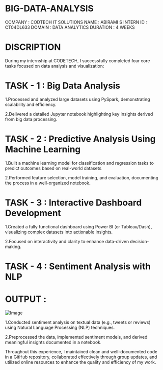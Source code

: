 # BIG-DATA-ANALYSIS

COMPANY : CODTECH IT SOLUTIONS
NAME : ABIRAMI S
INTERN ID : CT04DL633
DOMAIN : DATA ANALYTICS
DURATION : 4 WEEKS


# DISCRIPTION 
During my internship at CODETECH, I successfully completed four core tasks focused on data analysis and visualization:

# TASK - 1 : Big Data Analysis

1.Processed and analyzed large datasets using PySpark, demonstrating scalability and efficiency.

2.Delivered a detailed Jupyter notebook highlighting key insights derived from big data processing.

# TASK - 2 : Predictive Analysis Using Machine Learning

1.Built a machine learning model for classification and regression tasks to predict outcomes based on real-world datasets.

2.Performed feature selection, model training, and evaluation, documenting the process in a well-organized notebook.

# TASK - 3 : Interactive Dashboard Development

1.Created a fully functional dashboard using Power BI (or Tableau/Dash), visualizing complex datasets into actionable insights.

2.Focused on interactivity and clarity to enhance data-driven decision-making.

# TASK - 4 : Sentiment Analysis with NLP

# OUTPUT : 

![Image](https://github.com/user-attachments/assets/e297caa5-8dca-4048-9059-7cdfe9d820fc)

1.Conducted sentiment analysis on textual data (e.g., tweets or reviews) using Natural Language Processing (NLP) techniques.

2.Preprocessed the data, implemented sentiment models, and derived meaningful insights documented in a notebook.

Throughout this experience, I maintained clean and well-documented code in a GitHub repository, collaborated effectively through group updates, and utilized online resources to enhance the quality and efficiency of my work.
